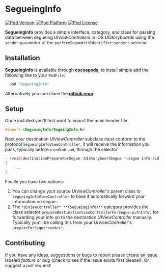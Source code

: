 SegueingInfo
============

[![Pod Version](http://img.shields.io/cocoapods/v/SegueingInfo.svg?style=flat)](http://cocoadocs.org/docsets/SegueingInfo/)
[![Pod Platform](http://img.shields.io/cocoapods/p/SegueingInfo.svg?style=flat)](http://cocoadocs.org/docsets/SegueingInfo/)
[![Pod License](http://img.shields.io/cocoapods/l/SegueingInfo.svg?style=flat)](http://cocoadocs.org/docsets/SegueingInfo/)


**SegueingInfo** provides a simple interface, category, and class for passing data between segueing *UIViewController*s in iOS *UIStoryboard*s using the `sender` parameter of the `performSegueWithIdentifier:sender:` selector.

Installation
---
**SegueingInfo** is available through **[cocoapods](http://cocoapods.org)**, to install simple add the following line to your `PodFile`:

``` ruby
  pod "SegueingInfo"
```

Alternatively you can clone the **[github repo](https://github.com/Codecademy/SegueingInfo)**.

Setup
---

Once installed you'll first want to import the main header file:

``` Objective-C
#import <SegueingInfo/SeguingInfo.h>
```

Next your destination *UIViewController* subclass must conform to the protocol `SegueingInfoViewController`, it will receive the information you pass, typically before `viewDidLoad`, through the selector

``` Objective-C
- (void)destinationPrepareForSegue:(UIStoryboardSegue *)segue info:(id)info
{
	...
}
```

Finally you have two options:

1. You can change your source *UIViewController*'s parent class to `SegueingInfoViewController` to have it automatically forward your information on segue.
2. The `*UIViewController* **(SegueingInfo)**` category provides the class selector `prepareDestinationViewControllerForSegue:withInfo:` for forwarding your info on to the destination *UIViewController* manually. Typically you'll be calling this from your *UIViewController*'s `prepareForSegue:sender:`.


Contributing
---
If you have any ideas, suggestions or bugs to report please [create an issue](https://github.com/Codecademy/SegueingInfo/issues/new) labeled *feature* or *bug* (check to see if the issue exists first please!). Or suggest a pull request!